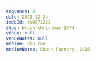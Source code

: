 ```yaml
---
sequence: 2
date: 2021-12-24
imdbId: tt0071222
slug: black-christmas-1974
venue: null
venueNotes: null
medium: Blu-ray
mediumNotes: Shout Factory, 2016
---
```


